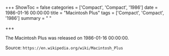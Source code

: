 +++
ShowToc = false
categories = ['Compact', 'Compact', '1986']
date = 1986-01-16 00:00:00
title = "Macintosh Plus"
tags = ['Compact', 'Compact', '1986']
summary = " "

+++

The Macintosh Plus was released on 1986-01-16 00:00:00.

Source: `https://en.wikipedia.org/wiki/Macintosh_Plus`


